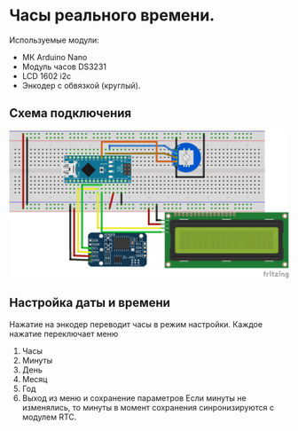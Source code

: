 # Часы реального времени. 

  Используемые модули:
  - МК Arduino Nano
  - Модуль часов DS3231
  - LCD 1602 i2c
  - Энкодер с обвязкой (круглый).
## Схема подключения
 ![Схема подключения](https://github.com/AbramtsevFV/RTC_I2C_Enc/blob/master/connection%20diagram.jpg)

## Настройка даты и времени
  Нажатие на энкодер переводит часы в режим настройки. Каждое нажатие переключает меню
  1) Часы
  2) Минуты
  3) День
  4) Месяц
  5) Год
  6) Выход из меню и сохранение параметров
Если минуты не изменялись, то минуты в момент сохранения  синронизируются с модулем RTC.
